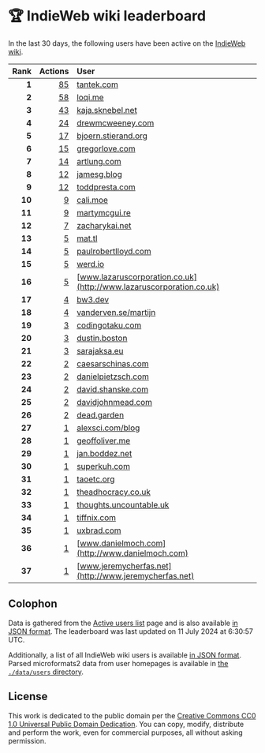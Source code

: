 # 🏆 IndieWeb wiki leaderboard

In the last 30 days, the following users have been active on the [IndieWeb wiki](https://indieweb.org).

| Rank | Actions | User |
|-----:|--------:|:-----|
| **1** | [85](https://indieweb.org/Special:Contributions/Tantek.com) | [tantek.com](http://tantek.com) |
| **2** | [58](https://indieweb.org/Special:Contributions/Loqi.me) | [loqi.me](http://loqi.me) |
| **3** | [43](https://indieweb.org/Special:Contributions/Kaja.sknebel.net) | [kaja.sknebel.net](http://kaja.sknebel.net) |
| **4** | [24](https://indieweb.org/Special:Contributions/Drewmcweeney.com) | [drewmcweeney.com](http://drewmcweeney.com) |
| **5** | [17](https://indieweb.org/Special:Contributions/Bjoern.stierand.org) | [bjoern.stierand.org](http://bjoern.stierand.org) |
| **6** | [15](https://indieweb.org/Special:Contributions/Gregorlove.com) | [gregorlove.com](http://gregorlove.com) |
| **7** | [14](https://indieweb.org/Special:Contributions/Artlung.com) | [artlung.com](http://artlung.com) |
| **8** | [12](https://indieweb.org/Special:Contributions/Jamesg.blog) | [jamesg.blog](http://jamesg.blog) |
| **9** | [12](https://indieweb.org/Special:Contributions/Toddpresta.com) | [toddpresta.com](http://toddpresta.com) |
| **10** | [9](https://indieweb.org/Special:Contributions/Cali.moe) | [cali.moe](http://cali.moe) |
| **11** | [9](https://indieweb.org/Special:Contributions/Martymcgui.re) | [martymcgui.re](http://martymcgui.re) |
| **12** | [7](https://indieweb.org/Special:Contributions/Zacharykai.net) | [zacharykai.net](http://zacharykai.net) |
| **13** | [5](https://indieweb.org/Special:Contributions/Mat.tl) | [mat.tl](http://mat.tl) |
| **14** | [5](https://indieweb.org/Special:Contributions/Paulrobertlloyd.com) | [paulrobertlloyd.com](http://paulrobertlloyd.com) |
| **15** | [5](https://indieweb.org/Special:Contributions/Werd.io) | [werd.io](http://werd.io) |
| **16** | [5](https://indieweb.org/Special:Contributions/Www.lazaruscorporation.co.uk) | [www.lazaruscorporation.co.uk](http://www.lazaruscorporation.co.uk) |
| **17** | [4](https://indieweb.org/Special:Contributions/Bw3.dev) | [bw3.dev](http://bw3.dev) |
| **18** | [4](https://indieweb.org/Special:Contributions/Vanderven.se_martijn) | [vanderven.se/martijn](http://vanderven.se/martijn) |
| **19** | [3](https://indieweb.org/Special:Contributions/Codingotaku.com) | [codingotaku.com](http://codingotaku.com) |
| **20** | [3](https://indieweb.org/Special:Contributions/Dustin.boston) | [dustin.boston](http://dustin.boston) |
| **21** | [3](https://indieweb.org/Special:Contributions/Sarajaksa.eu) | [sarajaksa.eu](http://sarajaksa.eu) |
| **22** | [2](https://indieweb.org/Special:Contributions/Caesarschinas.com) | [caesarschinas.com](http://caesarschinas.com) |
| **23** | [2](https://indieweb.org/Special:Contributions/Danielpietzsch.com) | [danielpietzsch.com](http://danielpietzsch.com) |
| **24** | [2](https://indieweb.org/Special:Contributions/David.shanske.com) | [david.shanske.com](http://david.shanske.com) |
| **25** | [2](https://indieweb.org/Special:Contributions/Davidjohnmead.com) | [davidjohnmead.com](http://davidjohnmead.com) |
| **26** | [2](https://indieweb.org/Special:Contributions/Dead.garden) | [dead.garden](http://dead.garden) |
| **27** | [1](https://indieweb.org/Special:Contributions/Alexsci.com_blog) | [alexsci.com/blog](http://alexsci.com/blog) |
| **28** | [1](https://indieweb.org/Special:Contributions/Geoffoliver.me) | [geoffoliver.me](http://geoffoliver.me) |
| **29** | [1](https://indieweb.org/Special:Contributions/Jan.boddez.net) | [jan.boddez.net](http://jan.boddez.net) |
| **30** | [1](https://indieweb.org/Special:Contributions/Superkuh.com) | [superkuh.com](http://superkuh.com) |
| **31** | [1](https://indieweb.org/Special:Contributions/Taoetc.org) | [taoetc.org](http://taoetc.org) |
| **32** | [1](https://indieweb.org/Special:Contributions/Theadhocracy.co.uk) | [theadhocracy.co.uk](http://theadhocracy.co.uk) |
| **33** | [1](https://indieweb.org/Special:Contributions/Thoughts.uncountable.uk) | [thoughts.uncountable.uk](http://thoughts.uncountable.uk) |
| **34** | [1](https://indieweb.org/Special:Contributions/Tiffnix.com) | [tiffnix.com](http://tiffnix.com) |
| **35** | [1](https://indieweb.org/Special:Contributions/Uxbrad.com) | [uxbrad.com](http://uxbrad.com) |
| **36** | [1](https://indieweb.org/Special:Contributions/Www.danielmoch.com) | [www.danielmoch.com](http://www.danielmoch.com) |
| **37** | [1](https://indieweb.org/Special:Contributions/Www.jeremycherfas.net) | [www.jeremycherfas.net](http://www.jeremycherfas.net) |


## Colophon

Data is gathered from the [Active users list](https://indieweb.org/Special:ActiveUsers) page and is also available [in JSON format](https://github.com/jgarber623/indieweb-wiki-leaderboard/blob/main/data/leaderboard.json). The leaderboard was last updated on 11 July 2024 at 6:30:57 UTC.

Additionally, a list of all IndieWeb wiki users is available [in JSON format](https://github.com/jgarber623/indieweb-wiki-leaderboard/blob/main/data/users.json). Parsed microformats2 data from user homepages is available in [the `./data/users` directory](https://github.com/jgarber623/indieweb-wiki-leaderboard/blob/main/data/users).

## License

This work is dedicated to the public domain per the [Creative Commons CC0 1.0 Universal Public Domain Dedication](https://creativecommons.org/publicdomain/zero/1.0/). You can copy, modify, distribute and perform the work, even for commercial purposes, all without asking permission.
